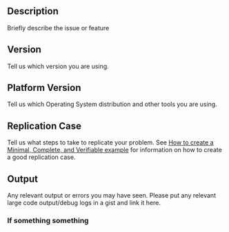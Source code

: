 ## Description

Briefly describe the issue or feature

## Version

Tell us which version you are using.

## Platform Version

Tell us which Operating System distribution and other tools you are using.

## Replication Case

Tell us what steps to take to replicate your problem.  See [How to create a Minimal, Complete, and Verifiable example](https://stackoverflow.com/help/mcve)
for information on how to create a good replication case.

## Output

Any relevant output or errors you may have seen.
Please put any relevant large code output/debug logs in a gist and link it here. 

### If something something
